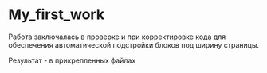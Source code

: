 # My_first_work

Работа заключалась в проверке и при корректировке кода для обеспечения автоматической подстройки блоков под ширину страницы.

Результат - в прикрепленных файлах
